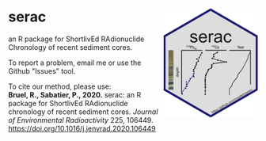 # serac <a href="https://github.com/rosalieb/serac" target="_blank"><img src="vignettes/figures/hex-serac.png" align="right" height="220" width="190" ></a>

an R package for ShortlivEd RAdionuclide Chronology of recent sediment cores.

To report a problem, email me or use the Github "Issues" tool.

To cite our method, please use:  
<b>Bruel, R., Sabatier, P., 2020.</b> serac: an R package for ShortlivEd RAdionuclide chronology of recent sediment cores. <i>Journal of Environmental Radioactivity</i> 225, 106449. https://doi.org/10.1016/j.jenvrad.2020.106449

